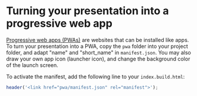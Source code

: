 # Turning your presentation into a progressive web app

[Progressive web apps (PWAs)](https://developer.mozilla.org/en-US/docs/Web/Progressive_web_apps) are websites that can be installed like apps. To turn your presentation into a PWA, copy the `pwa` folder into your project folder, and adapt "name" and "short_name" in `manifest.json`. You may also draw your own app icon (launcher icon), and change the background color of the launch screen.

To activate the manifest, add the following line to your `index.build.html`:

```javascript
header('<link href="pwa/manifest.json" rel="manifest">');
```
